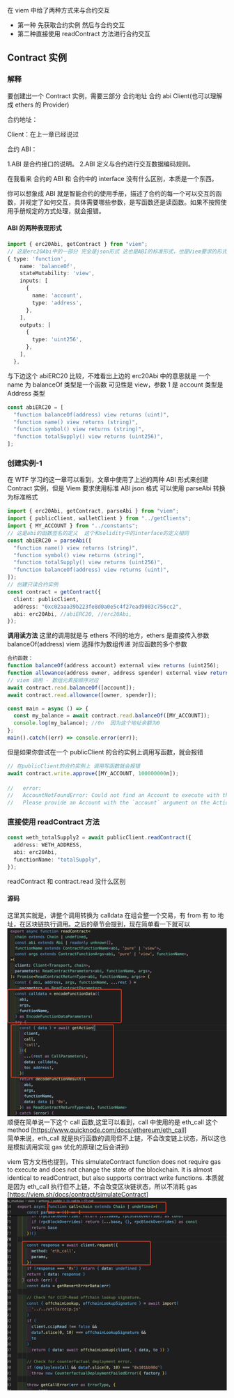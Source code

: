 在 viem 中给了两种方式来与合约交互

- 第一种 先获取合约实例 然后与合约交互
- 第二种直接使用 readContract 方法进行合约交互

## Contract 实例

### 解释

要创建出一个 Contract 实例，需要三部分 合约地址 合约 abi Client(也可以理解成 ethers 的 Provider)

合约地址：

Client：在上一章已经说过

合约 ABI：

1.ABI 是合约接口的说明。
2.ABI 定义与合约进行交互数据编码规则。

在我看来 合约的 ABI 和 合约中的 interface 没有什么区别，本质是一个东西。

你可以想象成 ABI 就是智能合约的使用手册，描述了合约的每一个可以交互的函数，并规定了如何交互，具体需要哪些参数，是写函数还是读函数。如果不按照使用手册规定的方式处理，就会报错。

#### ABI 的两种表现形式

```ts
import { erc20Abi, getContract } from "viem";
// 这是erc20Abi中的一部分 完全是json形式 这也是ABI的标准形式，也是Viem要求的形式
{ type: 'function',
    name: 'balanceOf',
    stateMutability: 'view',
    inputs: [
      {
        name: 'account',
        type: 'address',
      },
    ],
    outputs: [
      {
        type: 'uint256',
      },
    ],
  },
```

与下边这个 abiERC20 比较，不难看出上边的 erc20Abi 中的意思就是 一个 name 为 balanceOf 类型是一个函数 可见性是 view，参数 1 是 account 类型是 Address 类型

```ts
const abiERC20 = [
  "function balanceOf(address) view returns (uint)",
  "function name() view returns (string)",
  "function symbol() view returns (string)",
  "function totalSupply() view returns (uint256)",
];
```

### 创建实例-1

在 WTF 学习的这一章可以看到，文章中使用了上述的两种 ABI 形式来创建 Contract 实例，但是 Viem 要求使用标准 ABI json 格式
可以使用 parseAbi 转换为标准格式

```ts
import { erc20Abi, getContract, parseAbi } from "viem";
import { publicClient, walletClient } from "../getClients";
import { MY_ACCOUNT } from "../constants";
// 这是abi的函数签名的定义  这个和solidity中的interface的定义相同
const abiERC20 = parseAbi([
  "function name() view returns (string)",
  "function symbol() view returns (string)",
  "function totalSupply() view returns (uint256)",
  "function balanceOf(address) view returns (uint)",
]);
// 创建只读合约实例
const contract = getContract({
  client: publicClient,
  address: "0xc02aaa39b223fe8d0a0e5c4f27ead9083c756cc2",
  abi: erc20Abi, //abiERC20, //erc20Abi,
});
```

**调用读方法**
这里的调用就是与 ethers 不同的地方，ethers 是直接传入参数 balanceOf(address)
viem 选择作为数组传递 对应函数的多个参数

```ts
合约函数：
function balanceOf(address account) external view returns (uint256);
function allowance(address owner, address spender) external view returns (uint256);
// viem 调用 - 数组元素按顺序对应
await contract.read.balanceOf([account]);
await contract.read.allowance([owner, spender]);
```

```ts
const main = async () => {
  const my_balance = await contract.read.balanceOf([MY_ACCOUNT]);
  console.log(my_balance); //0n  因为这个地址余额为0
};
main().catch((err) => console.error(err));
```

但是如果你尝试在一个 publicClient 的合约实例上调用写函数，就会报错

```ts
// 在publicClient的合约实例上 调用写函数就会报错
await contract.write.approve([MY_ACCOUNT, 100000000n]);

//   error:
//   AccountNotFoundError: Could not find an Account to execute with this Action.
//   Please provide an Account with the `account` argument on the Action, or by supplying an `account` to the Client.
```

### 直接使用 readContract 方法

```ts
const weth_totalSupply2 = await publicClient.readContract({
  address: WETH_ADDRESS,
  abi: erc20Abi,
  functionName: "totalSupply",
});
```

readContract 和 contract.read 没什么区别

#### 源码

这里其实就是，讲整个调用转换为 calldata 在组合整一个交易，有 from 有 to 地址，在区块链执行调用。之后的章节会提到，现在简单看一下就可以
![calldata](./image/calldata.png)
顺便在简单说一下这个 call 函数,这里可以看到，call 中使用的是 eth_call 这个 method
[https://www.quicknode.com/docs/ethereum/eth_call]  
简单来说，eth_call 就是执行函数的调用但不上链，不会改变链上状态，所以这也是模拟调用实现 gas 优化的原理(之后会讲到)

viem 官方文档也提到，This simulateContract function does not require gas to execute and does not change the state of the blockchain. It is almost identical to readContract, but also supports contract write functions.
本质就是因为 eth_call 执行但不上链，不会改变区块链状态，所以不消耗 gas
[https://viem.sh/docs/contract/simulateContract]
![eth_call](./image/eth_call.png)
